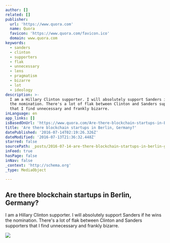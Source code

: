 ```yaml
---
author: []
related: []
publisher:
  url: 'https://www.quora.com'
  name: Quora
  favicon: 'https://www.quora.com/favicon.ico'
  domain: www.quora.com
keywords:
  - sanders
  - clinton
  - supporters
  - flak
  - unnecessary
  - lens
  - pragmatism
  - bizarre
  - lot
  - ideology
description: >-
  I am a Hillary Clinton supporter. I will absolutely support Sanders if he wins
  the nomination. There's a lot of flak between Clinton and Sanders supporters
  that I find unnecessary and frankly bizarre.
inLanguage: en
app_links: []
isBasedOnUrl: 'https://www.quora.com/Are-there-blockchain-startups-in-Berlin-Germany'
title: 'Are there blockchain startups in Berlin, Germany?'
datePublished: '2016-07-14T02:19:26.326Z'
dateModified: '2016-07-13T21:36:32.448Z'
starred: false
sourcePath: _posts/2016-07-14-are-there-blockchain-startups-in-berlin-germany.md
inFeed: true
hasPage: false
inNav: false
_context: 'http://schema.org'
_type: MediaObject

---
```

<article style=""><h1>Are there blockchain startups in Berlin, Germany?</h1><p>I am a Hillary Clinton supporter. I will absolutely support Sanders if he wins the nomination. There's a lot of flak between Clinton and Sanders supporters that I find unnecessary and frankly bizarre.</p><img src="https://qsf.ec.quoracdn.net/-images.new_grid.fb_share_default.pnge6dde9cfa6e03c43.png" /></article>